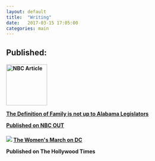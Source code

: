 ```yaml
---
layout: default
title:  "Writing"
date:   2017-03-15 17:05:00
categories: main
---
```

<h2>
Published:
</h2>
<h4>
<img src="http://www.katekight.com/Images/nbcoutphoto.jpg" alt="NBC Article" height="110">
<a href="http://www.nbcnews.com/feature/nbc-out/opinion-definition-family-not-alabama-legislators-n724171"> 
<p> The Definition of Family is not up to Alabama Legislators </p>
<p> Published on NBC OUT </p>
</a> 
</h4>

<h4>
<img src="http://www.katekight.com/Images/IMG_7546.JPG">
<a href="https://thehollywoodtimes.net/2017/01/22/womens-march-on-dc/">
The Women's March on DC
</a>
<p> Published on The Hollywood Times </p>
</h4>
